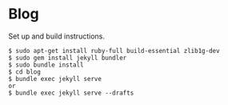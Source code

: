 # Blog

Set up and build instructions.
```
$ sudo apt-get install ruby-full build-essential zlib1g-dev
$ sudo gem install jekyll bundler
$ sudo bundle install
$ cd blog
$ bundle exec jekyll serve
or
$ bundle exec jekyll serve --drafts
```
